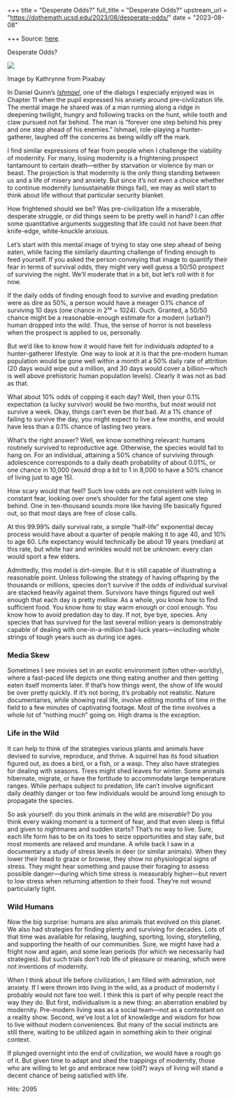 +++
title = "Desperate Odds?"
full_title = "Desperate Odds?"
upstream_url = "https://dothemath.ucsd.edu/2023/08/desperate-odds/"
date = "2023-08-08"

+++
Source: [here](https://dothemath.ucsd.edu/2023/08/desperate-odds/).

Desperate Odds?

[![](https://dothemath.ucsd.edu/wp-content/uploads/2023/08/dark-woods-255x300.jpg)](https://dothemath.ucsd.edu/wp-content/uploads/2023/08/dark-woods.jpg)

Image by Kathrynne from Pixabay

In Daniel Quinn’s [*Ishmael*](https://www.ishmael.org/books/), one of the dialogs I especially enjoyed was in Chapter 11 when the pupil expressed his anxiety around pre-civilization life. The mental image he shared was of a man running along a ridge in deepening twilight, hungry and following tracks on the hunt, while tooth and claw pursued not far behind. The man is “forever one step behind his prey and one step ahead of his enemies.” Ishmael, role-playing a hunter-gatherer, laughed off the concerns as being wildly off the mark.

I find similar expressions of fear from people when I challenge the viability of modernity. For many, losing modernity is a frightening prospect tantamount to certain death—either by starvation or violence by man or beast. The projection is that modernity is the only thing standing between us and a life of misery and anxiety. But since it’s not even a choice whether to continue modernity (unsustainable things fail), we may as well start to think about life without that particular security blanket.

How frightened should we be? Was pre-civilization life a miserable, desperate struggle, or did things seem to be pretty well in hand? I can offer some quantitative arguments suggesting that life could not have been *that* knife-edge, white-knuckle anxious.

Let’s start with this mental image of trying to stay one step ahead of being eaten, while facing the similarly daunting challenge of finding enough to feed yourself. If you asked the person conveying that image to quantify their fear in terms of survival odds, they might very well guess a 50/50 prospect of surviving the night. We’ll moderate that in a bit, but let’s roll with it for now.

If the daily odds of finding enough food to survive and evading predation were as dire as 50%, a person would have a meager 0.1% chance of surviving 10 days (one chance in 2¹⁰ = 1024). Ouch. Granted, a 50/50 chance might be a reasonable-enough estimate for a modern (urban?) human dropped into the wild. Thus, the sense of horror is not baseless when the prospect is applied to us, personally.

But we’d like to know how it would have felt for individuals *adapted* to a hunter-gatherer lifestyle. One way to look at it is that the pre-modern human population would be gone well within a month at a 50% daily rate of attrition (20 days would wipe out a million, and 30 days would cover a billion—which is well above prehistoric human population levels). Clearly it was not as bad as that.

What about 10% odds of copping it each day? Well, then your 0.1% expectation (a lucky survivor) would be two months, but most would not survive a week. Okay, things can’t even be *that* bad. At a 1% chance of failing to survive the day, you might expect to live a few months, and would have less than a 0.1% chance of lasting two years.

What’s the right answer? Well, we know something relevant: humans routinely survived to reproductive age. Otherwise, the species would fail to hang on. For an individual, attaining a 50% chance of surviving through adolescence corresponds to a daily death probability of about 0.01%, or one chance in 10,000 (would drop a bit to 1 in 8,000 to have a 50% chance of living just to age 15).

How scary would that feel? Such low odds are not consistent with living in constant fear, looking over one’s shoulder for the fatal agent one step behind. One in ten-thousand sounds more like having life basically figured out, so that most days are free of close calls.

At this 99.99% daily survival rate, a simple “half-life” exponential decay process would have about a quarter of people making it to age 40, and 10% to age 60. Life expectancy would technically be about 19 years (median) at this rate, but white hair and wrinkles would not be unknown: every clan would sport a few elders.

Admittedly, this model is dirt-simple. But it is still capable of illustrating a reasonable point. Unless following the strategy of having offspring by the thousands or millions, species don’t survive if the odds of individual survival are stacked heavily against them. Survivors have things figured out well enough that each day is pretty mellow. As a whole, you know how to find sufficient food. You know how to stay warm enough or cool enough. You know how to avoid predation day to day. If not, bye bye, species. Any species that has survived for the last several million years is demonstrably capable of dealing with one-in-a-million bad-luck years—including whole strings of tough years such as during ice ages.

### Media Skew

Sometimes I see movies set in an exotic environment (often other-worldly), where a fast-paced life depicts one thing eating another and then getting eaten itself moments later. If that’s how things went, the show of life would be over pretty quickly. If it’s not boring, it’s probably not realistic. Nature documentaries, while showing real life, involve editing months of time in the field to a few minutes of captivating footage. Most of the time involves a whole lot of “nothing much” going on. High drama is the exception.

### Life in the Wild

It can help to think of the strategies various plants and animals have devised to survive, reproduce, and thrive. A squirrel has its food situation figured out, as does a bird, or a fish, or a wasp. They also have strategies for dealing with seasons. Trees might shed leaves for winter. Some animals hibernate, migrate, or have the fortitude to accommodate large temperature ranges. While perhaps subject to predation, life can’t involve significant daily deathly danger or too few individuals would be around long enough to propagate the species.

So ask yourself: do you think animals in the wild are *miserable*? Do you think every waking moment is a torment of fear, and that even sleep is fitful and given to nightmares and sudden starts? That’s no way to live. Sure, each life form has to be on its toes to seize opportunities and stay safe, but most moments are relaxed and mundane. A while back I saw in a documentary a study of stress levels in deer (or similar animals). When they lower their head to graze or browse, they show no physiological signs of stress. They might hear something and pause their foraging to assess possible danger—during which time stress is measurably higher—but revert to low stress when returning attention to their food. They’re not wound particularly tight.

### Wild Humans

Now the big surprise: humans are also animals that evolved on this planet. We also had strategies for finding plenty and surviving for decades. Lots of that time was available for relaxing, laughing, sporting, loving, storytelling, and supporting the health of our communities. Sure, we might have had a fright now and again, and some lean periods (for which we necessarily had strategies). But such trials don’t rob life of pleasure or meaning, which were not inventions of modernity.

When I think about life before civilization, I am filled with admiration, not anxiety. If I were thrown into living in the wild, as a product of modernity I probably would not fare too well. I think this is part of why people react the way they do. But first, individualism is a new thing: an aberration enabled by modernity. Pre-modern living was as a social team—not as a contestant on a reality show. Second, we’ve lost a lot of knowledge and wisdom for how to live without modern conveniences. But many of the social instincts are still there, waiting to be utilized again in something akin to their original context.

If plunged overnight into the end of civilization, we would have a rough go of it. But given time to adapt and shed the trappings of modernity, those who are willing to let go and embrace new (old?) ways of living will stand a decent chance of being satisfied with life.

Hits: 2095

[](https://www.addtoany.com/add_to/facebook?linkurl=https%3A%2F%2Fdothemath.ucsd.edu%2F2023%2F08%2Fdesperate-odds%2F&linkname=Desperate%20Odds%3F "Facebook")[](https://www.addtoany.com/add_to/twitter?linkurl=https%3A%2F%2Fdothemath.ucsd.edu%2F2023%2F08%2Fdesperate-odds%2F&linkname=Desperate%20Odds%3F "Twitter")[](https://www.addtoany.com/add_to/email?linkurl=https%3A%2F%2Fdothemath.ucsd.edu%2F2023%2F08%2Fdesperate-odds%2F&linkname=Desperate%20Odds%3F "Email")[](https://www.addtoany.com/share)
